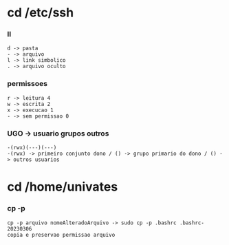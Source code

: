 # cd /etc/ssh

### ll
```
d -> pasta 
- -> arquivo
l -> link simbolico
. -> arquivo oculto
```

### permissoes
```
r -> leitura 4
w -> escrita 2
x -> execucao 1
- -> sem permissao 0 
```

### UGO -> usuario grupos outros
```
-(rwx)(---)(---)
-(rwx) -> primeiro conjunto dono / () -> grupo primario do dono / () -> outros usuarios

```
#  cd /home/univates

### cp -p
```
cp -p arquivo nomeAlteradoArquivo -> sudo cp -p .bashrc .bashrc-20230306
copia e preservao permissao arquivo
```

### 
